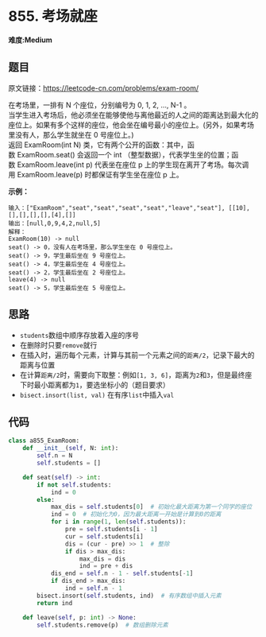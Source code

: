 # 855. 考场就座
**难度:Medium**
## 题目
原文链接：https://leetcode-cn.com/problems/exam-room/

在考场里，一排有 N 个座位，分别编号为 0, 1, 2, ..., N-1 。  
当学生进入考场后，他必须坐在能够使他与离他最近的人之间的距离达到最大化的座位上。如果有多个这样的座位，他会坐在编号最小的座位上。(另外，如果考场里没有人，那么学生就坐在 0 号座位上。)  
返回 ExamRoom(int N) 类，它有两个公开的函数：其中，函数 ExamRoom.seat() 会返回一个 int （整型数据），代表学生坐的位置；函数 ExamRoom.leave(int p) 代表坐在座位 p 上的学生现在离开了考场。每次调用 ExamRoom.leave(p) 时都保证有学生坐在座位 p 上。

**示例：**
```
输入：["ExamRoom","seat","seat","seat","seat","leave","seat"], [[10],[],[],[],[],[4],[]]
输出：[null,0,9,4,2,null,5]
解释：
ExamRoom(10) -> null
seat() -> 0，没有人在考场里，那么学生坐在 0 号座位上。
seat() -> 9，学生最后坐在 9 号座位上。
seat() -> 4，学生最后坐在 4 号座位上。
seat() -> 2，学生最后坐在 2 号座位上。
leave(4) -> null
seat() -> 5，学生最后坐在 5 号座位上。
```

## 思路
* `students`数组中顺序存放着入座的序号
* 在删除时只要`remove`就行
* 在插入时，遍历每个元素，计算与其前一个元素之间的`距离/2`，记录下最大的距离与位置
* 在计算`距离/2`时，需要向下取整：例如`[1, 3, 6]`，距离为`2`和`3`，但是最终座下时最小距离都为`1`，要选坐标小的（题目要求）
* `bisect.insort(list, val)` 在有序`list`中插入`val`

## 代码
```python
class a855_ExamRoom:
    def __init__(self, N: int):
        self.n = N
        self.students = []

    def seat(self) -> int:
        if not self.students:
            ind = 0
        else:
            max_dis = self.students[0]  # 初始化最大距离为第一个同学的座位
            ind = 0  # 初始化为0，因为最大距离一开始是计算到0的距离
            for i in range(1, len(self.students)):
                pre = self.students[i - 1]
                cur = self.students[i]
                dis = (cur - pre) >> 1  # 整除
                if dis > max_dis:
                    max_dis = dis
                    ind = pre + dis
            dis_end = self.n - 1 - self.students[-1]
            if dis_end > max_dis:
                ind = self.n - 1
        bisect.insort(self.students, ind)  # 有序数组中插入元素
        return ind

    def leave(self, p: int) -> None:
        self.students.remove(p)  # 数组删除元素
```
